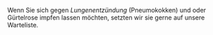 Wenn Sie sich gegen *Lungenentzündung* (Pneumokokken) und oder Gürtelrose impfen lassen möchten, setzten wir sie gerne auf unsere Warteliste.
